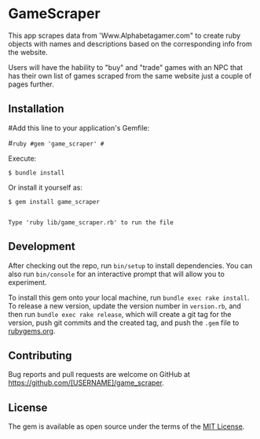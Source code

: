 # GameScraper

This app scrapes data from 'Www.Alphabetagamer.com" to create ruby objects with names and descriptions based on the corresponding info from the website.

Users will have the hability to "buy" and "trade" games with an NPC that has their own list of games scraped from the same website just a couple of pages further.

## Installation

#Add this line to your application's Gemfile:

#```ruby
#gem 'game_scraper'
#```
 
Execute:

    $ bundle install

Or install it yourself as:

    $ gem install game_scraper

``` Usage

Type 'ruby lib/game_scraper.rb' to run the file

```
## Development

After checking out the repo, run `bin/setup` to install dependencies. You can also run `bin/console` for an interactive prompt that will allow you to experiment.

To install this gem onto your local machine, run `bundle exec rake install`. To release a new version, update the version number in `version.rb`, and then run `bundle exec rake release`, which will create a git tag for the version, push git commits and the created tag, and push the `.gem` file to [rubygems.org](https://rubygems.org).

## Contributing

Bug reports and pull requests are welcome on GitHub at https://github.com/[USERNAME]/game_scraper.

## License

The gem is available as open source under the terms of the [MIT License](https://opensource.org/licenses/MIT).

